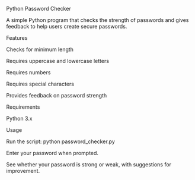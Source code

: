 Python Password Checker

A simple Python program that checks the strength of passwords and gives feedback to help users create secure passwords.

Features

Checks for minimum length

Requires uppercase and lowercase letters

Requires numbers

Requires special characters

Provides feedback on password strength

Requirements

Python 3.x

Usage

Run the script: python password_checker.py

Enter your password when prompted.

See whether your password is strong or weak, with suggestions for improvement.
